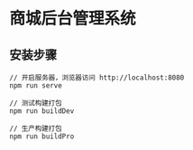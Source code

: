 # 商城后台管理系统




## 安装步骤

```
// 开启服务器，浏览器访问 http://localhost:8080
npm run serve

// 测试构建打包
npm run buildDev

// 生产构建打包
npm run buildPro
```
